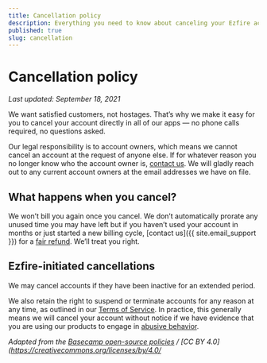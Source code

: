 ```yaml
---
title: Cancellation policy
description: Everything you need to know about canceling your Ezfire account.
published: true
slug: cancellation
---
```


# Cancellation policy

_Last updated: September 18, 2021_

We want satisfied customers, not hostages. That’s why we make it easy for you to cancel your account directly in all of our apps — no phone calls required, no questions asked.

Our legal responsibility is to account owners, which means we cannot cancel an account at the request of anyone else. If for whatever reason you no longer know who the account owner is, [contact us](mailto:support@ezfire.io). We will gladly reach out to any current account owners at the email addresses we have on file.

## What happens when you cancel?

We won’t bill you again once you cancel. We don’t automatically prorate any unused time you may have left but if you haven’t used your account in months or just started a new billing cycle, [contact us]({{ site.email_support }}) for a [fair refund](../refund/index.md). We’ll treat you right.

## Ezfire-initiated cancellations

We may cancel accounts if they have been inactive for an extended period.

We also retain the right to suspend or terminate accounts for any reason at any time, as outlined in our [Terms of Service](/terms-of-service/). In practice, this generally means we will cancel your account without notice if we have evidence that you are using our products to engage in [abusive behavior](/abuse/).

_Adapted from the [Basecamp open-source policies](https://github.com/basecamp/policies) / [CC BY 4.0](https://creativecommons.org/licenses/by/4.0/_
